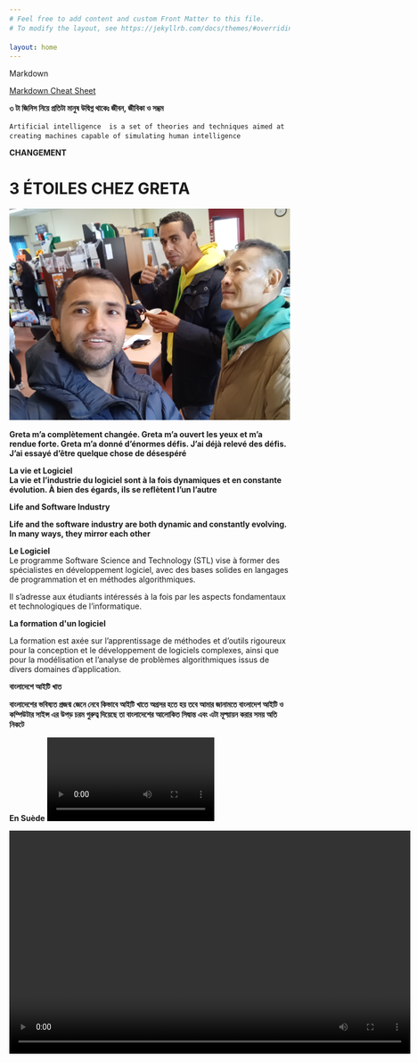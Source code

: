 ```yaml
---
# Feel free to add content and custom Front Matter to this file.
# To modify the layout, see https://jekyllrb.com/docs/themes/#overriding-theme-defaults

layout: home
---
```


Markdown

[Markdown Cheat Sheet](https://www.markdownguide.org/cheat-sheet/)

**৩ টা জিনিস নিয়ে প্রতিটা মানুষ উদ্বিগ্ন থাকেঃ জীবন, জীবিকা ও সম্ভ্রম**


`Artificial intelligence  is a set of theories and techniques aimed at creating machines capable of simulating human intelligence`


**CHANGEMENT**

# 3 ÉTOILES CHEZ GRETA

![Greta](./images/done.jpg)

**Greta m’a complètement changée. Greta m’a ouvert les yeux et m’a rendue forte. Greta m’a donné d’énormes défis. J’ai déjà relevé des défis. J’ai essayé d’être quelque chose de désespéré**


**La vie et Logiciel**<br>
**La vie et l’industrie du logiciel sont à la fois dynamiques et en constante évolution. À bien des égards, ils se reflètent l’un l’autre**

 **Life and Software Industry**

**Life and the software industry are both dynamic and constantly evolving. In many ways, they mirror each other**



**Le Logiciel**<br>
Le programme Software Science and Technology (STL) vise à former des spécialistes en développement logiciel, avec des bases solides en langages de programmation et en méthodes algorithmiques.

Il s’adresse aux étudiants intéressés à la fois par les aspects fondamentaux et technologiques de l’informatique.










**La formation d'un logiciel**

La formation est axée sur l’apprentissage de méthodes et d’outils rigoureux pour la conception et le développement de logiciels complexes, ainsi que pour la modélisation et l’analyse de problèmes algorithmiques issus de divers domaines d’application.




  
 **বাংলাদেশে আইটি খাত**

**বাংলাদেশের ভবিষ্যত প্রজন্ম জেনে নেবে কিভাবে আইটি খাতে অগ্রসর হতে হয় তবে আমার জানামতে বাংলাদেশ আইটি ও কম্পিউটার সাইন্স এর উপড় চরম গুরুত্ব দিয়েছে তা বাংলাদেশের আলোকিত সিদ্বান্ত এবং এটা মূল্য়ায়ন করার সময় অতি নিকটে**

**En Suède**
![](./images/MOV.mp4)

<video width="720" height="400" controls="">
        <source src="images/MOV.mp4" type="video/mp4">

        Your browser does not support the video tag.
    </video>







**OBJECTIVES OF SOFTWARE**

- Software reliability and algorithms.

- Web programming, competition and mobility.
- Software engineering and development environments.





**NUMBERED LIST (LISTE DES NUMÉROS)**
<br>
1. Un 
2. Deux 
3. Trois
4. Quatre
5. Cinq
6. Six

```python
print("Hello World")

```








# PREMIER RUBRIQUE
Tout d'abord, nous avons besoin d'alphabets et de vocabulaire pour apprendre la française.

Nous pouvons commencer à écrire des mots et des petites phrases pour parler couramment la française.
## DEUXIÈME RUBRIQUE
Ensuite, nous devrions écouter des locuteurs natifs et de l'audio français.



### TROISIÈME RUBRIQUE
 Enfin, nous devons parler en français. Au tout début, notrela conversation pourrait comporter beaucoup d'erreurs, mais nous devons vraiment commencer à parler et à continuer. 








**En 2011, dans mon pays.**<br>
![Comment on imagee](./images/fourstar.jpg)



**COMPÉTENCES REQUISES:**

**Dieu a donné de nombreuses bénédictions à l’homme, parmi lesquelles la technique de création de compétences est la meilleure, il n’y a personne de plus puissant que cela parce que la chose qui est utile est la compétence et cette compétence peut construire une meilleure carrière.**


**N’ABANDONNEZ JAMAIS**

**L’homme qui traverse la structure brisée devient un combattant, le combat doit continuer jusqu’à la fin car s’il abandonne, la lueur d’espoir est perdue et s’il continue d’essayer, l’espoir lui atteint le sommet d’or de son succès.**



**DYNAMISME** <br>
**Devenir une personne dynamique implique de cultiver activement divers aspects de vous-même pour vous adapter à différentes situations, grandir personnellement et professionnellement et vous engager plus efficacement dans le monde qui vous entoure. Voici quelques mesures que vous pouvez prendre pour devenir plus dynamique :**

**1. Apprentissage continu :** 

**2. Accueillez le changement :** 

**3. Fixez-vous des objectifs :**

**4. Sortez de votre zone de confort :**

**5. Développer des compétences interpersonnelles :** 

**6. Restez curieux :**

**7. Adaptabilité :** 

**8. Maintenir l’équilibre :**


**9. Sollicitez des commentaires :** 


**10. Passez à l’action :**



**PRATIQUE DE LA GRAMMAIRE**
        

**Révisez et pratiquez les conjugaisons des verbes, en particulier au présent, au passé et au futur.
Apprenez et utilisez des expressions françaises courantes et des expressions idiomatiques.**

**Travaillez sur la structure des phrases, y compris l'ordre des mots et l'accord des adjectifs avec les noms.**

**SCIENCE ET TECHNOLOGIE** <br>
**Les physiciens franchissent une étape majeure vers la création d’une horloge nucléaire**

[https://www.sciencenews.org/](https://www.sciencenews.org/)

![alt text](images/file.jpg)


**Sciences appliquées** <br>
**Applied Sciences est une revue internationale, évaluée par des pairs et en libre accès sur tous les aspects des sciences naturelles appliquées, publiée bimensuellement en ligne par MDPI.**

**Définition du Logiciel.**

**Certainement! « Logiciel » fait référence à un ensemble d’instructions, de données ou de programmes qui permettent à un ordinateur d’effectuer des tâches ou des fonctions spécifiques. Il englobe un large éventail d’applications, des systèmes d’exploitation et des outils de productivité aux jeux et aux applications mobiles**


**CLOUD COMPUTING**

[https://en.wikipedia.org/wiki/Cloud_computing](https://en.wikipedia.org/wiki/Cloud_computing)


**Cloud computing is the on-demand availability of computer system resources, especially data storage (cloud storage) and computing power, without direct active management by the user. Large clouds often have functions distributed over multiple locations, each of which is a data center. Cloud computing relies on sharing of resources to achieve coherence and typically uses a pay-as-you-go model, which can help in reducing capital expenses but may also lead to unexpected operating expenses for users**

1. Computer System Resources 
2. Cloud Storage
3. Computing Power
4. Data Center
5. Operating Expenses
6. Capital Expenses


**How to Build Your Brain** 
<br>
**Certainly! Building and maintaining a healthy brain involves a combination of lifestyle choices and mental exercises. Here are some effective strategies to boost your brainpower:**

1. Meditation: Regular meditation can slow brain aging and enhance information processing.
Visualization: Practice forming vivid mental images to organize information and make better decisions1.
2. Playing Games:
Card games and board games are not only fun but also beneficial for brain health. They’re linked to a decreased risk of cognitive impairment in older adults.
Memory card games challenge short-term memory and pattern recognition.
Completing jigsaw puzzles activates various cognitive functions, including perception, mental rotation, working memory, and reasoning.
3. Crossword Puzzles: Engaging in crossword puzzles may delay memory decline in people with preclinical dementia.
4. Learning New Skills: Continuously learning new skills keeps your brain active and adaptable.
Increasing Vocabulary: Expanding your vocabulary stimulates cognitive function.
5. Learning a Language: Learning a new language enhances brain connectivity and cognitive abilities.
6. Listening to Music: Music can positively impact mood and cognition.
7. Playing Musical Instruments: Playing an instrument engages multiple brain areas.
8. Engaging Hobbies: Pursue hobbies that challenge your mind, such as painting, writing, or playing an instrument.
9. Regular Exercise: Physical activity improves blood flow to the brain and supports overall brain health.
10. Tai Chi: This mind-body practice combines movement, meditation, and deep breathing, benefiting both body and brain.
11. Quality Sleep: Ensure you get enough rest, as sleep is crucial for brain function and memory consolidation.<br>

**Remember, a holistic approach that includes a balanced diet, exercise, and mental stimulation contributes to a healthier brain**




> PARFOIS, NOTRE VISION PEUT ÊTRE ÉNORME, MAIS NOTRE APPROCHE PEUT ÊTRE PLUS INTELLIGENTE QUE NOUS NE LE PENSONS, CAR EN FIN DE COMPTE, DE BELLES IDÉES APPORTENT UN SUCCÈS GIGANTESQUE




**TELEGRAM SE PROPAGE COMME UN FEU DE FORÊT**
<br>
Durov, dont la fortune est estimée par Forbes à 15,5 milliards de dollars, a déclaré que certains gouvernements avaient cherché à faire pression sur lui, mais que l’application, qui compte désormais 900 millions d’utilisateurs actifs, devrait rester une « plate-forme neutre » et non un « acteur de la géopolitique » <br>

- Telegram doit être libre, ne prenez pas parti - Durov
- Telegram aime Dubaï car c’est neutre
- Durov dit qu’Apple et Google menacent la liberté





**LE BONHEUR**<br>
**Les gens recherchent le bonheur, mais à mon avis, le bonheur de l’esprit est le vrai bonheur parce que la douleur de l’esprit est la dépression et les gens ne peuvent jamais être heureux avec la dépression, même cette dépression fait souffrir les gens de malades mentaux permanents en même temps, ce qui est très pénible**<br>
La Méditation est la Grande Solution de la Dépression  



**প্রযুক্তি**<br>
[https://mzamin.com/news.php?news=106027](https://mzamin.com/news.php?news=106027)<br>
**প্রযুক্তির ক্ষেত্র**<br>
তথ্য প্রযুক্তি: তথ্য প্রযুক্তি  (আইটি) হলো আজকের কম্পিউটারাইজড ও  ওয়্যারলেস  দুনিয়ার কেন্দ্র যার মধ্যে আমরা বসবাস করি।এটির যেমন একটি ইন্ডাস্ট্রি  হিসেবে ইলেকট্রনিক্স  তত্ত্বের  সমন্বয়ে কম্পিউটার হার্ডওয়্যার ও সফটওয়্যার তৈরি করছে  তেমনি একটি প্রযুক্তি হিসেবে বর্তমানে অন্য প্রযুক্তির ক্ষেত্রগুলোকে   সচল  করছে। আইটি যেকোনো ধরনের তথ্য তৈরি,  জমা ও আদান প্রদানে ব্যবহৃত হয় যেমন - বিজনেস ডাটা, ভয়েস কমিউনিকেশন, ফটোগ্রাফি ও গ্রাফিক্স ইত্যাদি।  

[https://bn.wikipedia.org/wiki/%E0%A6%AA%E0%A7%8D%E0%A6%B0%E0%A6%AF%E0%A7%81%E0%A6%95%E0%A7%8D%E0%A6%A4%E0%A6%BF](https://bn.wikipedia.org/wiki/%E0%A6%AA%E0%A7%8D%E0%A6%B0%E0%A6%AF%E0%A7%81%E0%A6%95%E0%A7%8D%E0%A6%A4%E0%A6%BF)

**MYSQL** 

[https://en.wikipedia.org/wiki/MySQL](https://en.wikipedia.org/wiki/MySQL)  

**MySQL is an open-source relational database management system (RDBMS)** 


MySQL is free and open-source software under the terms of the GNU General Public License, and is also available under a variety of proprietary licenses. MySQL was owned and sponsored by the Swedish company MySQL AB, which was bought by Sun Microsystems (now Oracle Corporation).In 2010, when Oracle acquired Sun, Widenius forked the open-source MySQL project to create MariaDB.
<br>


> **সাহসীগণের প্রতি ভাগ্য প্রসন্ন হয়**


*Applied Life could be harder than we think even that could be much more impressive to us when we calculate about our carrier for our livelihood. Yes we may run our vision to have such kind of success for a long run.That's a great arena to have such kind of grateness*





> **ÊTRE UNE PERSONNE TRÈS INFLUENTE**
1. Soyez proactif
2. Fixez-vous un objectif
3. Priorité
4. Pensez gagnant-gagnant
5. Cherchez d’abord à comprendre, puis à être compris
6. Synergie
7. Affûtez la scie. 





**LA FORMATION EST OBLIGATOIRE**<br>
**Pour un bon Carrière, nous avons besoin d’une formation particulière basée sur vos compétences ou sur la base de votre main-d’œuvre. Même vous avez besoin d’un certificat après avoir terminé votre formation. Avec votre certificat, vous pouvez sauter sur votre Carrière postulé. Vous pouvez utiliser votre expérience dans votre secteur d’emploi. Vous pouvez lancer un beau travail et vous pouvez aussi gagner un salaire brillant ! Ainsi, vous pouvez réaliser votre rêve. J’aime ça!** <br>




**Parce que votre travail ne mourra jamais et que vos compétences ne disparaîtront jamais. C'est l'accord équitable avec vos compétences. Chaque compétence est complètement diversifiée et significative pour nous et pour la prochaine génération aussi !
Une génération peut survivre sans tensoin si elle possède les compétences nécessaires. La compétence est la « MAISON DE PUISSANCE » du monde moderne. Ainsi, notre objectif serait impressionnant et louable, mais en même temps il serait aussi diplomatique !**
<br>



**স্বপ্নের আলো মিট মিট করে জ্বলে**  
এমন একাটা দিন আসবে যখন আমি আমার অবস্থার উপড় অত্যন্ত সন্তুষ্ট হবো আর তখন আমি বলতে পারবো যে আমারও বলার মতো একটা গল্প আছে কারন এত দিন শুধুই আমি ভয়ঙ্কর পরিশ্রম করেছি আর মানসিক অস্থিরতায় ভোগেছি বলেই কিন্তু এত দিন মানসিকভাবে কিছুটা এলোমেলো ছিলাম
কিন্তু এই মুহূর্তে প্রশান্তি অনুভব করি কারন এখন আমি বুঝে গেছি কিভাবে পৃথিবীতে টিকে থাকতে হয় 
আর এই জন্য কিন্তু আমার কিছুই করতে হয় নি শুধুমাত্র পরিকল্পিত নিজস্ব কিছু ফর্মুলা আর কাজ নিজের সাথে মিলিয়ে নিছি এবং স্কিল এর পেছনে দৌড়েছি এতদিন  

মোদ্দাকথা, সময়কে মূল্যায়ন করো দিনশেষে সাফল্য তোমার পায়ে চুমু দিবেই দিবে ইনশাআল্লাহ্  


SUCCESS IS MENDATORY IF YOU EFFORT YOUR ATTEMPT  
যে মানুষ ভাঙ্গা গড়ার মধ্য় দিয়া যায় সে মানুষ লড়াকু হয়, লড়াইটা শেষ পর্যন্ত চালিয়ে যেতে হয় কারন হাল ছেড়ে দিলে আশার বাতিঘর বরবাদ হয়ে যায় আর চেষ্টা  চালিয়ে গেলে আশা মানুষকে তার সাফল্যের স্বর্ণ শিখড়ে পৌছিয়ে দেয়  































 
































